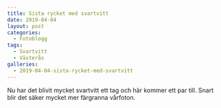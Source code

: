 ```yaml
---
title: Sista rycket med svartvitt
date: 2019-04-04
layout: post
categories:
  - Fotoblogg
tags:
  - Svartvitt
  - Västerås
galleries:
  - 2019-04-04-sista-rycket-med-svartvitt
---
```


Nu har det blivit mycket svartvitt ett tag och här kommer ett par till. Snart blir det säker mycket mer färgranna vårfoton.
